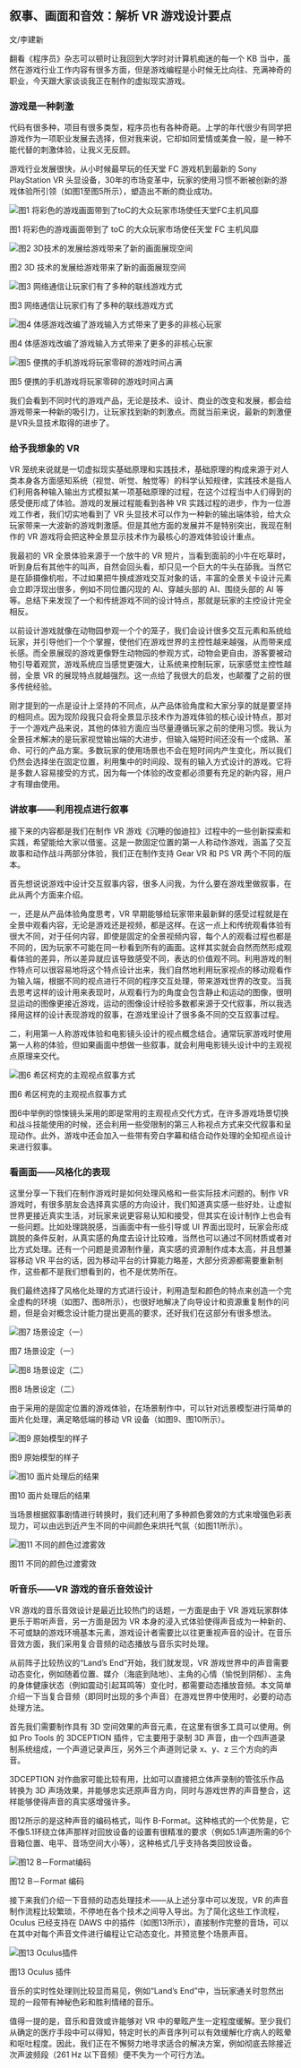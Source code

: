 ## 叙事、画面和音效：解析 VR 游戏设计要点



文/李建新

翻看《程序员》杂志可以顿时让我回到大学时对计算机痴迷的每一个 KB 当中，虽然在游戏行业工作内容有很多方面，但是游戏编程是小时候无比向往、充满神奇的职业，今天跟大家谈谈我正在制作的虚拟现实游戏。

### 游戏是一种刺激

代码有很多种，项目有很多类型，程序员也有各种奇葩。上学的年代很少有同学把游戏作为一项职业发展去选择，但对我来说，它却如同爱情或美食一般，是一种不能代替的刺激体验，让我义无反顾。

游戏行业发展很快，从小时候最早玩的任天堂 FC 游戏机到最新的 Sony PlayStation VR 头显设备，30年的市场变革中，玩家的使用习惯不断被创新的游戏体验所引领（如图1至图5所示），塑造出不断的商业成功。

<img src="http://ipad-cms.csdn.net/cms/attachment/201605/57284aedd4ec9.png" alt="图1  将彩色的游戏画面带到了toC的大众玩家市场使任天堂FC主机风靡" title="图1  将彩色的游戏画面带到了toC的大众玩家市场使任天堂FC主机风靡" />

图1  将彩色的游戏画面带到了 toC 的大众玩家市场使任天堂 FC 主机风靡

<img src="http://ipad-cms.csdn.net/cms/attachment/201605/57284b1632bbe.png" alt="图2  3D技术的发展给游戏带来了新的画面展现空间" title="图2  3D技术的发展给游戏带来了新的画面展现空间" />

图2  3D 技术的发展给游戏带来了新的画面展现空间

<img src="http://ipad-cms.csdn.net/cms/attachment/201605/57284b44372c1.png" alt="图3  网络通信让玩家们有了多种的联线游戏方式" title="图3  网络通信让玩家们有了多种的联线游戏方式" />

图3  网络通信让玩家们有了多种的联线游戏方式

<img src="http://ipad-cms.csdn.net/cms/attachment/201605/57284b80c7bcf.jpg" alt="图4  体感游戏改编了游戏输入方式带来了更多的非核心玩家" title="图4  体感游戏改编了游戏输入方式带来了更多的非核心玩家" />

图4  体感游戏改编了游戏输入方式带来了更多的非核心玩家

<img src="http://ipad-cms.csdn.net/cms/attachment/201605/57284baab7be8.png" alt="图5  便携的手机游戏将玩家零碎的游戏时间占满" title="图5  便携的手机游戏将玩家零碎的游戏时间占满" />

图5  便携的手机游戏将玩家零碎的游戏时间占满

我们会看到不同时代的游戏产品，无论是技术、设计、商业的改变和发展，都会给游戏带来一种新的吸引力，让玩家找到新的刺激点。而就当前来说，最新的刺激便是VR头显技术取得的进步了。

### 给予我想象的 VR

VR 笼统来说就是一切虚拟现实基础原理和实践技术，基础原理的构成来源于对人类本身各方面感知系统（视觉、听觉、触觉等）的科学认知规律，实践技术是指人们利用各种输入输出方式模拟某一项基础原理的过程，在这个过程当中人们得到的感受便形成了体验。游戏的发展过程能看到各种 VR 实践过程的进步，作为一位游戏工作者，我们切实地看到了 VR 头显技术可以作为一种新的输出端体验，给大众玩家带来一大波新的游戏刺激感。但是其他方面的发展并不是特别突出，我现在制作的 VR 游戏将会把这种全景显示技术作为最核心的游戏体验设计重点。

我最初的 VR 全景体验来源于一个放牛的 VR 短片，当看到面前的小牛在吃草时，听到身后有其他牛的叫声，自然会回头看，却只见一个巨大的牛头在舔我。当然它是在舔摄像机啦，不过如果把牛换成游戏交互对象的话，丰富的全景关卡设计元素会立即浮现出很多，例如不同位置闪现的 AI、穿越头部的 AI、围绕头部的 AI 等等。总结下来发现了一个和传统游戏不同的设计特点，那就是玩家的主控设计完全相反。

以前设计游戏就像在动物园参观一个个的笼子，我们会设计很多交互元素和系统给玩家，并引导他们一个个掌握，使他们在游戏世界的主控性越来越强，从而带来成长感。而全景展现的游戏更像野生动物园的参观方式，动物会更自由，游客要被动物引导着观赏，游戏系统应当感觉更强大，让系统来控制玩家，玩家感觉主控性越弱，全景 VR 的展现特点就越强烈。这一点给了我很大的启发，也颠覆了之前的很多传统经验。

刚才提到的一点是设计上坚持的不同点，从产品体验角度和大家分享的就是要坚持的相同点。因为现阶段我只会将全景显示技术作为游戏体验的核心设计特点，那对于一个游戏产品来说，其他的体验方面应当尽量遵循玩家之前的使用习惯。我认为全景技术解决的是玩家视觉输出端的大进步，但输入端短时间还没有一个成熟、革命、可行的产品方案。多数玩家的使用场景也不会在短时间内产生变化，所以我们仍然会选择坐在固定位置，利用集中的时间段、现有的输入方式设计的游戏。它将是多数人容易接受的方式，因为每一个体验的改变都必须要有充足的新内容，用户才有理由使用。

### 讲故事——利用视点进行叙事

接下来的内容都是我们在制作 VR 游戏《沉睡的伽迪拉》过程中的一些创新探索和实践，希望能给大家以借鉴。这是一款固定位置的第一人称动作游戏，涵盖了交互故事和动作战斗两部分体验，我们正在制作支持 Gear VR 和 PS VR 两个不同的版本。

首先想说说游戏中设计交互叙事内容，很多人问我，为什么要在游戏里做叙事，在此从两个方面来介绍。

一，还是从产品体验角度思考，VR 早期能够给玩家带来最新鲜的感受过程就是在全景中观看内容，无论是游戏还是视频，都是这样。在这一点上和传统观看体验有很大不同，对于任何内容，即使是固定的全景视频内容，每个人的观看过程也都是不同的，因为玩家不可能在同一秒看到所有的画面。这样其实就会自然而然形成观看体验的差异，所以差异就应该导致感受不同，表达的价值观不同。利用游戏的制作特点可以很容易地将这个特点设计出来，我们自然地利用玩家视点的移动观看作为输入端，根据不同的视点进行不同的程序交互处理，带来游戏世界的改变。当我去思考这样的设计用来表现时，从观看行为的角度会包含静止和运动的图像，很明显运动的图像更接近游戏，运动的图像设计经验多数都来源于交代叙事，所以我选择用这样的设计表现游戏的叙事，在游戏里设计了很多条不同的交互叙事过程。

二，利用第一人称游戏体验和电影镜头设计的视点概念结合。通常玩家游戏时使用第一人称的体验，但如果画面中想做一些叙事，就会利用电影镜头设计中的主观视点原理来交代。

<img src="http://ipad-cms.csdn.net/cms/attachment/201605/57284c2545561.jpg" alt="图6  希区柯克的主观视点叙事方式" title="图6  希区柯克的主观视点叙事方式" />

图6  希区柯克的主观视点叙事方式

图6中举例的惊悚镜头采用的即是常用的主观视点交代方式，在许多游戏场景切换和战斗技能使用的时候，还会利用一些受限制的第三人称视点方式来交代叙事和呈现动作。此外，游戏中还会加入一些带有旁白字幕和结合动作处理的全知视点设计来进行叙事。

### 看画面——风格化的表现

这里分享一下我们在制作游戏时是如何处理风格和一些实际技术问题的。制作 VR 游戏时，有很多朋友会选择真实感的方向设计，我们知道真实感一些好处，让虚拟世界更接近真实生活，对玩家来说更容易认知和接受，但其实在设计制作上也会有一些问题。比如处理跳脱感，当画面中有一些引导或 UI 界面出现时，玩家会形成跳脱的条件反射，从真实感的角度去设计比较难，当然也可以通过不同材质或者对比方式处理。还有一个问题是资源制作量，真实感的资源制作成本太高，并且想兼容移动 VR 平台的话，因为移动平台的计算能力略差，大部分资源都需要重新制作，这些都不是我们想看到的，也不是优势所在。

我们最终选择了风格化处理的方式进行设计，利用造型和颜色的特点来创造一个完全虚构的环境（如图7、图8所示），也很好地解决了向导设计和资源重复制作的问题，但是会对概念设计能力提出更高的要求，还好我们在这部分有很多想法。

<img src="http://ipad-cms.csdn.net/cms/attachment/201605/57284c8923bd2.jpg" alt="图7  场景设定（一）" title="图7  场景设定（一）" />

图7  场景设定（一）

<img src="http://ipad-cms.csdn.net/cms/attachment/201605/57284cb78d1c8.jpg" alt="图8  场景设定（二）" title="图8  场景设定（二）" />

图8  场景设定（二）

由于采用的是固定位置的游戏体验，在场景制作中，可以针对远景模型进行简单的面片化处理，满足略低端的移动 VR 设备（如图9、图10所示）。

<img src="http://ipad-cms.csdn.net/cms/attachment/201605/57284ce88f1c1.png" alt="图9  原始模型的样子" title="图9  原始模型的样子" />

图9  原始模型的样子

<img src="http://ipad-cms.csdn.net/cms/attachment/201605/57284d1366c77.png" alt="图10  面片处理后的结果" title="图10  面片处理后的结果" />

图10  面片处理后的结果

当场景根据叙事剧情进行转换时，我们还利用了多种颜色雾效的方式来增强色彩表现力，可以由远到近产生不同的中间颜色来烘托气氛（如图11所示）。

<img src="http://ipad-cms.csdn.net/cms/attachment/201605/57284d51570dc.png" alt="图11  不同的颜色过渡雾效" title="图11  不同的颜色过渡雾效" />

图11  不同的颜色过渡雾效

### 听音乐——VR 游戏的音乐音效设计

VR 游戏的音乐音效设计是最近比较热门的话题，一方面是由于 VR 游戏玩家群体更乐于聆听声音，另一方面是因为 VR 本身的浸入式体验使得声音成为一种新的、不可或缺的游戏环境基本元素，游戏设计者需要比以往更重视声音的设计。在音乐音效方面，我们采用复合音频的动态播放与音乐实时处理。

从前阵子比较热议的“Land’s End”开始，我们就发现，VR 游戏世界中的声音需要动态变化，例如随着位置、媒介（海底到陆地）、主角的心情（愉悦到阴郁）、主角的身体健康状态（例如震动引起耳鸣等）变化时，都需要动态播放音频。本文简单介绍一下当复合音频（即同时出现的多个声音）在游戏世界中使用时，必要的动态处理方法。

首先我们需要制作具有 3D 空间效果的声音元素，在这里有很多工具可以使用。例如 Pro Tools 的 3DCEPTION 插件，它主要用于录制 3D 声音，由一个四声道录制系统组成，一个声道记录声压，另外三个声道则记录 x、y、z 三个方向的声音。

3DCEPTION 对作曲家可能比较有用，比如可以直接把立体声录制的管弦乐作品转换为 3D 声场效果，并能够忠实还原声音方向，同时与游戏世界的声音整合，这样能够使得声音的真实感增强许多。

图12所示的是这种声音的编码格式，叫作 B-Format。这种格式的一个优势是，它不像5.1环绕立体声那样对回放设备的设置有很精准的要求（例如5.1声道所需的6个音箱位置、电平、音场空间大小等），这种格式几乎支持各类回放设备。

<img src="http://ipad-cms.csdn.net/cms/attachment/201605/57284da873c8e.png" alt="图12  B－Format编码" title="图12  B－Format编码" />

图12  B－Format 编码

接下来我们介绍一下音频的动态处理技术——从上述分享中可以发现，VR 的声音制作流程比较繁琐，不停地在各个技术之间导入导出。为了简化这些工作流程，Oculus 已经支持在 DAWS 中的插件（如图13所示），直接制作完整的音场，可以在其中对每个声音文件进行编程让它动态变化，并预览整个场景声音。

<img src="http://ipad-cms.csdn.net/cms/attachment/201605/57284df234347.png" alt="图13  Oculus插件" title="图13  Oculus插件" />

图13  Oculus 插件

音乐的实时性处理则比较显而易见，例如“Land’s End”中，当玩家通关时忽然出现的一段带有神秘色彩和胜利情绪的音乐。

值得一提的是，音乐和音效或许能够对 VR 中的晕眩产生一定程度缓解。至少我们从确定的医疗手段中可以得知，特定时长的声音序列可以有效缓解化疗病人的眩晕和呕吐程度。因此，我们正在不懈努力地寻求适合的解决方案，例如彻底去除接近次声波频段（261 Hz 以下音频）便不失为一个可行方法。

<img src="http://ipad-cms.csdn.net/cms/attachment/201605/57284e09a7639.jpg" alt="" title="" />